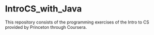# IntroCS_with_Java
This repository consists of the programming exercises of the Intro to CS provided by Princeton through Coursera.

